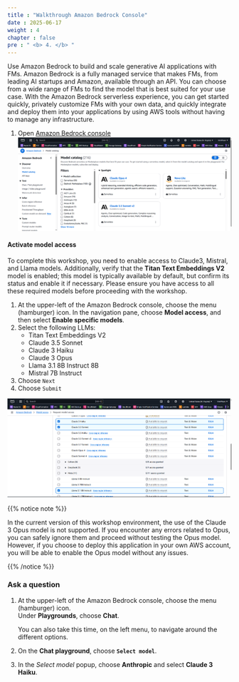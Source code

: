 ```yaml
---
title : "Walkthrough Amazon Bedrock Console"
date : 2025-06-17
weight : 4
chapter : false
pre : " <b> 4. </b> "
---
```


Use Amazon Bedrock to build and scale generative AI applications with FMs. Amazon Bedrock is a fully managed service that makes FMs, from leading AI startups and Amazon, available through an API. You can choose from a wide range of FMs to find the model that is best suited for your use case. With the Amazon Bedrock serverless experience, you can get started quickly, privately customize FMs with your own data, and quickly integrate and deploy them into your applications by using AWS tools without having to manage any infrastructure.
1. Open [Amazon Bedrock console](https://console.aws.amazon.com/bedrock/home)
![ConnectPrivate](https://github.com/PVinhP/PPV_Workshop_01/blob/main/Workshop/static/images/anh/anh19.png?raw=true)
#### Activate model access

To complete this workshop, you need to enable access to Claude3, Mistral, and Llama models. Additionally, verify that the **Titan Text Embeddings V2** model is enabled; this model is typically available by default, but confirm its status and enable it if necessary. Please ensure you have access to all these required models before proceeding with the workshop.

1. At the upper-left of the Amazon Bedrock console, choose the menu (hamburger) icon. In the navigation pane, choose **Model access**, and then select **Enable specific models**.
2. Select the following LLMs:
   - Titan Text Embeddings V2
   - Claude 3.5 Sonnet
   - Claude 3 Haiku
   - Claude 3 Opus
   - Llama 3.1 8B Instruct 8B
   - Mistral 7B Instruct
3. Choose `Next`
4. Choose `Submit`

![ConnectPrivate](https://github.com/PVinhP/PPV_Workshop_01/blob/main/Workshop/static/images/anh/anh20.png?raw=true)


{{% notice note %}}

In the current version of this workshop environment, the use of the Claude 3 Opus model is not supported. If you encounter any errors related to Opus, you can safely ignore them and proceed without testing the Opus model. However, if you choose to deploy this application in your own AWS account, you will be able to enable the Opus model without any issues.

{{% /notice %}}

### Ask a question

1. At the upper-left of the Amazon Bedrock console, choose the menu (hamburger) icon.  
   Under **Playgrounds**, choose **Chat**.

   You can also take this time, on the left menu, to navigate around the different options.

1. On the **Chat playground**, choose **`Select model`**.
2. In the *Select model* popup, choose **Anthropic** and select **Claude 3 Haiku**.


